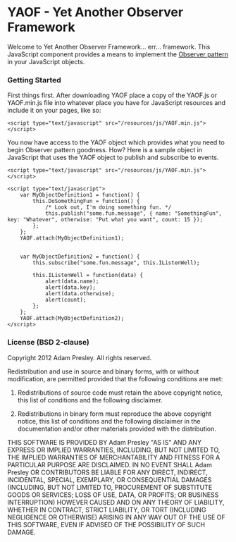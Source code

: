 # YAOF - Yet Another Observer Framework

Welcome to Yet Another Observer Framework... err... framework. This JavaScript component
provides a means to implement the [Observer pattern](http://en.wikipedia.org/wiki/Observer_pattern)
in your JavaScript objects.


### Getting Started
First things first. After downloading YAOF place a copy of the YAOF.js or YAOF.min.js file
into whatever place you have for JavaScript resources and include it on your pages, like so:

```
<script type="text/javascript" src="/resources/js/YAOF.min.js"></script>
```

You now have access to the YAOF object which provides what you need to begin
Observer pattern goodness. How? Here is a sample object in JavaScript that 
uses the YAOF object to publish and subscribe to events.

```
<script type="text/javascript" src="/resources/js/YAOF.min.js"></script>

<script type="text/javascript">
	var MyObjectDefinition1 = function() {
		this.DoSomethingFun = function() {
			/* Look out, I'm doing something fun. */
			this.publish("some.fun.message", { name: "SomethingFun", key: "Whatever", otherwise: "Put what you want", count: 15 });
		};
	};
	YAOF.attach(MyObjectDefinition1);


	var MyObjectDefinition2 = function() {
		this.subscribe("some.fun.message", this.IListenWell);

		this.IListenWell = function(data) {
			alert(data.name);
			alert(data.key);
			alert(data.otherwise);
			alert(count);
		};
	};
	YAOF.attach(MyObjectDefinition2);
</script>
```


### License (BSD 2-clause)
Copyright 2012 Adam Presley. All rights reserved.

Redistribution and use in source and binary forms, with or without
modification, are permitted provided that the following conditions are met:

1. Redistributions of source code must retain the above copyright notice, this
   list of conditions and the following disclaimer.

2. Redistributions in binary form must reproduce the above copyright notice,
   this list of conditions and the following disclaimer in the documentation
   and/or other materials provided with the distribution.

THIS SOFTWARE IS PROVIDED BY Adam Presley "AS IS" AND ANY EXPRESS OR IMPLIED
WARRANTIES, INCLUDING, BUT NOT LIMITED TO, THE IMPLIED WARRANTIES OF
MERCHANTABILITY AND FITNESS FOR A PARTICULAR PURPOSE ARE DISCLAIMED. IN NO
EVENT SHALL Adam Presley OR CONTRIBUTORS BE LIABLE FOR ANY DIRECT, INDIRECT,
INCIDENTAL, SPECIAL, EXEMPLARY, OR CONSEQUENTIAL DAMAGES (INCLUDING, BUT NOT
LIMITED TO, PROCUREMENT OF SUBSTITUTE GOODS OR SERVICES; LOSS OF USE, DATA, OR
PROFITS; OR BUSINESS INTERRUPTION) HOWEVER CAUSED AND ON ANY THEORY OF
LIABILITY, WHETHER IN CONTRACT, STRICT LIABILITY, OR TORT (INCLUDING NEGLIGENCE
OR OTHERWISE) ARISING IN ANY WAY OUT OF THE USE OF THIS SOFTWARE, EVEN IF
ADVISED OF THE POSSIBILITY OF SUCH DAMAGE.

